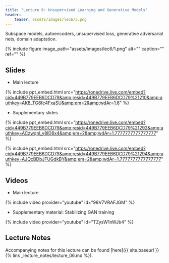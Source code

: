 ```yaml
---
title: "Lecture 6: Unsupervised Learning and Generative Models"
header:
    teaser: assets/images/lec6/3.png
---
```


Subspace models, autoencoders, unsupervised loss,
generative adversarial nets, domain adaptation.

{% include figure image_path="assets/images/lec6/1.png" alt="" caption="" ref="" %}

## Slides

- Main lecture

{% include ppt_embed.html
src="https://onedrive.live.com/embed?cid=449B779EEB6DCD79&amp;resid=449B779EEB6DCD79%21210&amp;authkey=AK8_TG6fc4FxaSU&amp;em=2&amp;wdAr=1.6" %}

- Supplementary slides

{% include ppt_embed.html src="https://onedrive.live.com/embed?cid=449B779EEB6DCD79&amp;resid=449B779EEB6DCD79%21292&amp;authkey=ACzwqnl_y8ID8x4&amp;em=2&amp;wdAr=1.7777777777777777" %}

{% include ppt_embed.html src="https://onedrive.live.com/embed?cid=449B779EEB6DCD79&amp;resid=449B779EEB6DCD79%21294&amp;authkey=AJQcBDbJFUGdkBY&amp;em=2&amp;wdAr=1.7777777777777777" %}


## Videos

- Main lecture

{% include video provider="youtube" id="98V7VRAFJGM" %}

- Supplementary material: Stabilizing GAN training

{% include video provider="youtube" id="TZysW1nWJb4" %}

## Lecture Notes

Accompanying notes for this lecture can be found [here]({{ site.baseurl }}{% link _lecture_notes/lecture_06.md %}).
